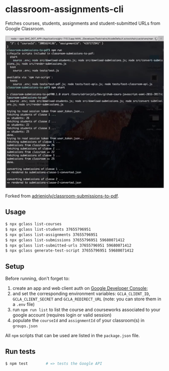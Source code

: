 # classroom-assignments-cli

Fetches courses, students, assignments and student-submitted URLs from Google Classroom.

![](./docs/1-download-classroom-submissions.png)

Forked from [adrienjoly/classroom-submissions-to-pdf](https://github.com/adrienjoly/classroom-submissions-to-pdf).

## Usage

```sh
$ npx gclass list-courses
$ npx gclass list-students 37655796951 
$ npx gclass list-assignments 37655796951
$ npx gclass list-submissions 37655796951 59680071412
$ npx gclass list-submitted-urls 37655796951 59680071412
$ npx gclass generate-test-script 37655796951 59680071412
```

## Setup

Before running, don't forget to:

1. create an app and web client auth on [Google Developer Console](https://console.developers.google.com/);   
2. and set the corresponding environment variables: `GCLA_CLIENT_ID`, `GCLA_CLIENT_SECRET` and `GCLA_REDIRECT_URL` (note: you can store them in a `.env` file)
3. run `npm run list` to list the course and courseworks associated to your google account (requires login or valid session)
4. populate the `courseId` and `assignmentId` of your classroom(s) in `groups.json`

All `npm` scripts that can be used are listed in the `package.json` file.

## Run tests

```sh
$ npm test        # => tests the Google API
```
